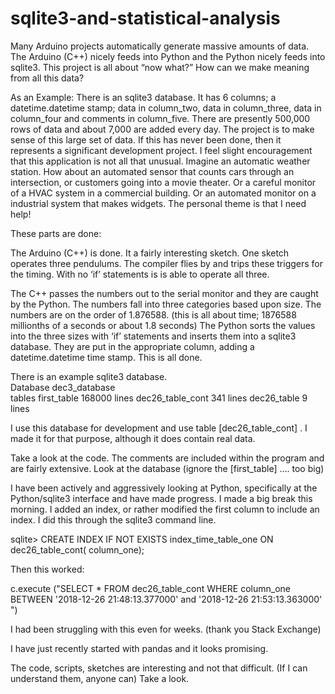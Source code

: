 # sqlite3-and-statistical-analysis

Many Arduino projects automatically generate massive amounts of data.  The Arduino (C++) nicely feeds into Python and the Python nicely feeds into sqlite3.   This project is all about “now what?”  How can we make meaning from all this data?

As an Example:  There is an sqlite3 database.  It has 6 columns;  a datetime.datetime stamp;  data in column_two, data in column_three, data in column_four and comments  in column_five.  There are presently   500,000 rows of data and about 7,000 are added every day.   The project is to make sense of this large set of data.
If this has never been done, then it represents a significant development project.  I feel slight encouragement that this application is not all that unusual.   Imagine an automatic weather station.  How about an automated sensor that counts cars through an intersection, or customers going into a movie theater.  Or a careful monitor of a HVAC system in a commercial building.  Or an automated monitor on a industrial system that makes widgets.  The personal theme is that I need help!

These parts are done:

The Arduino (C++) is done.  It a fairly interesting sketch.  One sketch operates three pendulums.  The compiler flies by and trips these triggers for the timing.  With no ‘if’ statements is is able to operate all three.

The C++ passes the numbers out to the serial monitor and they are caught by the Python.  The numbers fall into three categories based upon size.  The numbers are on the order of 1.876588.   (this is all about time;  1876588 millionths of a seconds or about 1.8 seconds) The Python sorts the values into the three sizes with ‘if’ statements and inserts them into a sqlite3 database.  They are put in the appropriate column, adding a datetime.datetime time stamp.   This is all done.  

There is an example sqlite3 database.  
Database      dec3_database     
				tables
					first_table                168000 lines
					dec26_table_cont        341 lines
					dec26_table                      9 lines

I use this database for development and use table   [dec26_table_cont]  .  I made it for that purpose, although it does contain real data. 

Take a look at the code.  The comments are included within the program and are fairly extensive.  Look at the database (ignore the [first_table]   ….   too big)

I have been actively and aggressively looking at Python, specifically at the Python/sqlite3 interface and have made progress.  I made a big break this morning.  I added an index, or rather modified the first column to include an index.  I did this through the sqlite3 command line.  

sqlite> CREATE INDEX IF NOT EXISTS index_time_table_one ON dec26_table_cont( column_one);

Then this worked:
 
c.execute ("SELECT * FROM dec26_table_cont WHERE column_one BETWEEN '2018-12-26 21:48:13.377000' and '2018-12-26 21:53:13.363000' ")

I had been struggling with this even for weeks.  (thank you Stack Exchange)

I have just recently started with pandas and it looks promising.

The code, scripts, sketches are interesting and not that difficult.  (If I can understand them, anyone can)
Take a look. 

